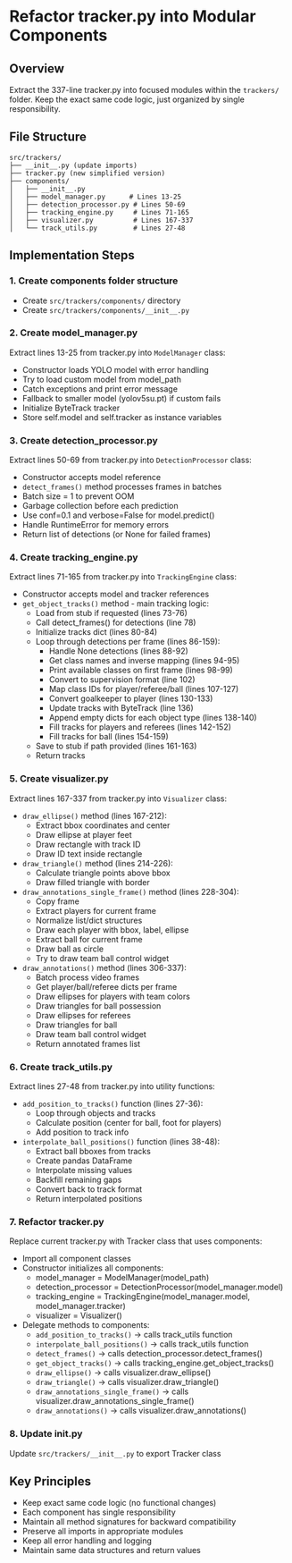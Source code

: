 <!-- d25977f9-d20b-4aee-8a66-9152704498fe 334e72ad-2c58-4244-9898-001e00e45927 -->
# Refactor tracker.py into Modular Components

## Overview

Extract the 337-line tracker.py into focused modules within the `trackers/` folder. Keep the exact same code logic, just organized by single responsibility.

## File Structure

```
src/trackers/
├── __init__.py (update imports)
├── tracker.py (new simplified version)
├── components/
│   ├── __init__.py
│   ├── model_manager.py      # Lines 13-25
│   ├── detection_processor.py # Lines 50-69
│   ├── tracking_engine.py     # Lines 71-165
│   ├── visualizer.py          # Lines 167-337
│   └── track_utils.py         # Lines 27-48
```

## Implementation Steps

### 1. Create components folder structure

- Create `src/trackers/components/` directory
- Create `src/trackers/components/__init__.py`

### 2. Create model_manager.py

Extract lines 13-25 from tracker.py into `ModelManager` class:

- Constructor loads YOLO model with error handling
- Try to load custom model from model_path
- Catch exceptions and print error message
- Fallback to smaller model (yolov5su.pt) if custom fails
- Initialize ByteTrack tracker
- Store self.model and self.tracker as instance variables

### 3. Create detection_processor.py

Extract lines 50-69 from tracker.py into `DetectionProcessor` class:

- Constructor accepts model reference
- `detect_frames()` method processes frames in batches
- Batch size = 1 to prevent OOM
- Garbage collection before each prediction
- Use conf=0.1 and verbose=False for model.predict()
- Handle RuntimeError for memory errors
- Return list of detections (or None for failed frames)

### 4. Create tracking_engine.py

Extract lines 71-165 from tracker.py into `TrackingEngine` class:

- Constructor accepts model and tracker references
- `get_object_tracks()` method - main tracking logic:
  - Load from stub if requested (lines 73-76)
  - Call detect_frames() for detections (line 78)
  - Initialize tracks dict (lines 80-84)
  - Loop through detections per frame (lines 86-159):
    - Handle None detections (lines 88-92)
    - Get class names and inverse mapping (lines 94-95)
    - Print available classes on first frame (lines 98-99)
    - Convert to supervision format (line 102)
    - Map class IDs for player/referee/ball (lines 107-127)
    - Convert goalkeeper to player (lines 130-133)
    - Update tracks with ByteTrack (line 136)
    - Append empty dicts for each object type (lines 138-140)
    - Fill tracks for players and referees (lines 142-152)
    - Fill tracks for ball (lines 154-159)
  - Save to stub if path provided (lines 161-163)
  - Return tracks

### 5. Create visualizer.py

Extract lines 167-337 from tracker.py into `Visualizer` class:

- `draw_ellipse()` method (lines 167-212):
  - Extract bbox coordinates and center
  - Draw ellipse at player feet
  - Draw rectangle with track ID
  - Draw ID text inside rectangle
- `draw_triangle()` method (lines 214-226):
  - Calculate triangle points above bbox
  - Draw filled triangle with border
- `draw_annotations_single_frame()` method (lines 228-304):
  - Copy frame
  - Extract players for current frame
  - Normalize list/dict structures
  - Draw each player with bbox, label, ellipse
  - Extract ball for current frame
  - Draw ball as circle
  - Try to draw team ball control widget
- `draw_annotations()` method (lines 306-337):
  - Batch process video frames
  - Get player/ball/referee dicts per frame
  - Draw ellipses for players with team colors
  - Draw triangles for ball possession
  - Draw ellipses for referees
  - Draw triangles for ball
  - Draw team ball control widget
  - Return annotated frames list

### 6. Create track_utils.py

Extract lines 27-48 from tracker.py into utility functions:

- `add_position_to_tracks()` function (lines 27-36):
  - Loop through objects and tracks
  - Calculate position (center for ball, foot for players)
  - Add position to track info
- `interpolate_ball_positions()` function (lines 38-48):
  - Extract ball bboxes from tracks
  - Create pandas DataFrame
  - Interpolate missing values
  - Backfill remaining gaps
  - Convert back to track format
  - Return interpolated positions

### 7. Refactor tracker.py

Replace current tracker.py with Tracker class that uses components:

- Import all component classes
- Constructor initializes all components:
  - model_manager = ModelManager(model_path)
  - detection_processor = DetectionProcessor(model_manager.model)
  - tracking_engine = TrackingEngine(model_manager.model, model_manager.tracker)
  - visualizer = Visualizer()
- Delegate methods to components:
  - `add_position_to_tracks()` → calls track_utils function
  - `interpolate_ball_positions()` → calls track_utils function
  - `detect_frames()` → calls detection_processor.detect_frames()
  - `get_object_tracks()` → calls tracking_engine.get_object_tracks()
  - `draw_ellipse()` → calls visualizer.draw_ellipse()
  - `draw_triangle()` → calls visualizer.draw_triangle()
  - `draw_annotations_single_frame()` → calls visualizer.draw_annotations_single_frame()
  - `draw_annotations()` → calls visualizer.draw_annotations()

### 8. Update **init**.py

Update `src/trackers/__init__.py` to export Tracker class

## Key Principles

- Keep exact same code logic (no functional changes)
- Each component has single responsibility
- Maintain all method signatures for backward compatibility
- Preserve all imports in appropriate modules
- Keep all error handling and logging
- Maintain same data structures and return values